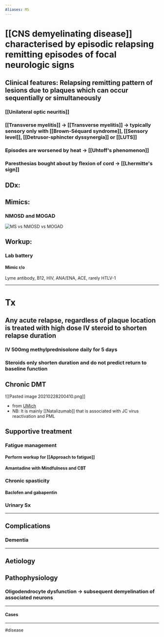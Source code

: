 ```yaml
---
Aliases: MS
---
```

# [[CNS demyelinating disease]] characterised by episodic relapsing remitting episodes of focal neurologic signs
## Clinical features: Relapsing remitting pattern of lesions due to plaques which can occur sequentially or simultaneously
### [[Unilateral optic neuritis]]
### [[Transverse myelitis]] ->  [[Transverse myelitis]] -> typically sensory only with [[Brown-Séquard syndrome]], [[Sensory level]], [[Detrusor-sphincter dyssynergia]] or [[LUTS]]
### Episodes are worsened by heat -> [[Uhtoff's phenomenon]]
### Paresthesias bought about by flexion of cord -> [[Lhermitte's sign]]
## DDx:
###
## Mimics:
### NMOSD and MOGAD
![MS vs NMOSD vs MOGAD](https://pubs.rsna.org/cms/10.1148/rg.2018170141/asset/images/medium/rg.2018170141.fig28.gif)
## Workup:
### Lab battery
#### Mimic r/o
 Lyme antibody, B12, HIV, ANA/ENA, ACE, rarely HTLV-1
 
---
# Tx
## Any acute relapse, regardless of plaque location is treated with high dose IV steroid to shorten relapse duration
### IV 500mg methylprednisolone daily for 5 days
### Steroids only shorten duration and do not predict return to baseline function
## Chronic DMT
![[Pasted image 20210228200410.png]]
- from [UMich](https://wiki.med.umich.edu/display/NEURO/Multiple+Sclerosis) 
- NB: It is mainly [[Natalizumab]] that is associated with JC virus reactivation and PML



## Supportive treatment
### Fatigue management
#### Perform workup for [[Approach to fatigue]]
#### Amantadine with Mindfulness and CBT 
### Chronic spasticity 
#### Baclofen and gabapentin 
### Urinary Sx

---
## Complications
### Dementia 

---
## Aetiology
## Pathophysiology
### Oligodendrocyte dysfunction -> subsequent demyelination of associated neurons
---
#### Cases


---
#disease 


